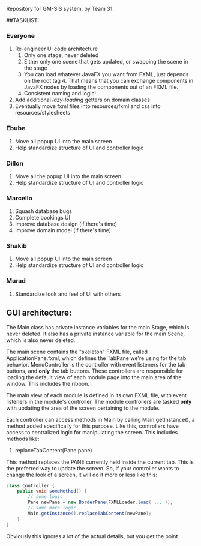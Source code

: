 Repository for GM-SIS system, by Team 31.

##TASKLIST:

### Everyone
1. Re-engineer UI code architecture
    1. Only one stage, never deleted
    2. Either only one scene that gets updated, or swapping the scene in the stage
    3. You can load whatever JavaFX you want from FXML, just depends on the root tag
        4. That means that you can exchange components in JavaFX nodes by loading the
        components out of an FXML file.
    4. Consistent naming and logic!
2. Add additional *lazy-loading* getters on domain classes
3. Eventually move fxml files into resources/fxml and css into
resources/stylesheets


### Ebube
1. Move all popup UI into the main screen
2. Help standardize structure of UI and controller logic

### Dillon
1. Move all the popup UI into the main screen
2. Help standardize structure of UI and controller logic

### Marcello
1. Squash database bugs
2. Complete bookings UI
3. Improve database design (if there's time)
4. Improve domain model (if there's time)

### Shakib
1. Move all popup UI into the main screen
2. Help standardize structure of UI and controller logic

### Murad
1. Standardize look and feel of UI with others


## GUI architecture:
The Main class has private instance variables for the main Stage, which
is never deleted. It also has a private instance variable for the main
Scene, which is also never deleted. 

The main scene contains the "skeleton" FXML file, called ApplicationPane.fxml,
which defines the TabPane we're using for the tab behavior. MenuController is
the controller with event listeners for the tab buttons, and **only** the tab
buttons. These controllers are responsible for loading the default view of each
module page into the main area of the window. This includes the ribbon.

The main view of each module is defined in its own FXML file, with event listeners
in the module's controller. The module controllers are tasked **only** with
updating the area of the screen pertaining to the module.

Each controller can access methods in Main by calling Main.getInstance(), a
method added specifically for this purpose. Like this, controllers have access
to centralized logic for manipulating the screen. This includes methods like:

1. replaceTabContent(Pane pane)

This method replaces the PANE currently held inside the current tab. This is
the preferred way to update the screen. So, if your controller wants to change
the look of a screen, it will do it more or less like this:

````java
class Controller {
    public void someMethod() {
        // some logic
        Pane newPane = new BorderPane(FXMLLoader.load( ... ));
        // some more logic
        Main.getInstance().replaceTabContent(newPane);
    }
}
````

Obviously this ignores a lot of the actual details, but you get the point